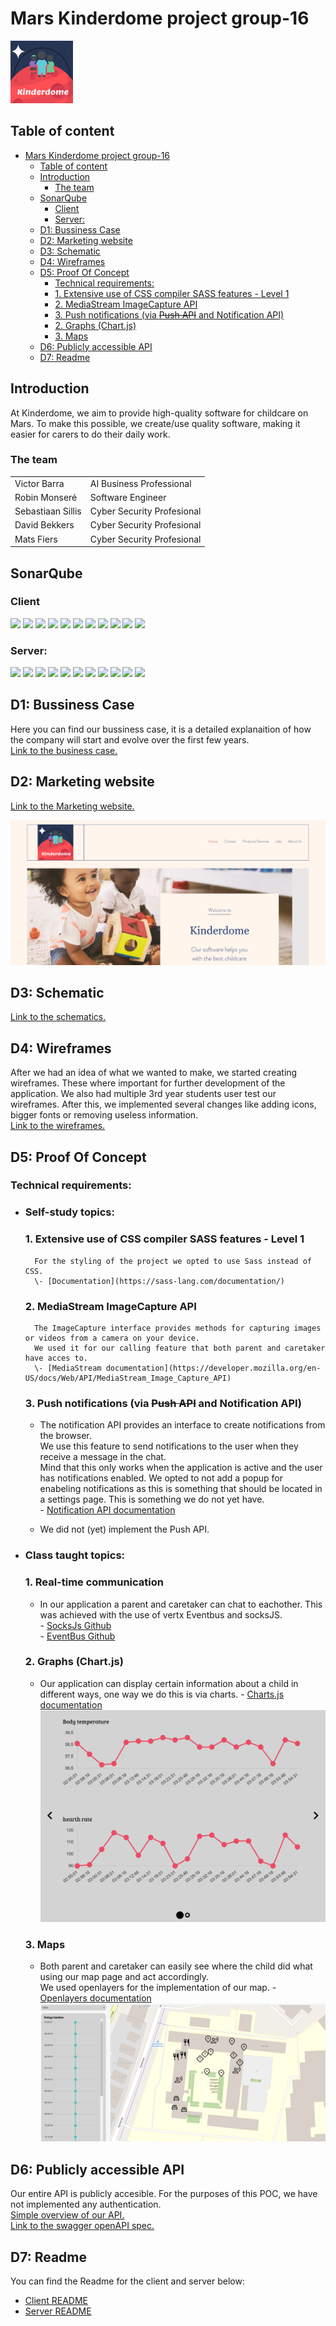 # Mars Kinderdome project group-16
![Logo](./README-Images/Kinderdome.PNG)  

## Table of content
- [Mars Kinderdome project group-16](#mars-kinderdome-project-group-16)
	- [Table of content](#table-of-content)
	- [Introduction](#introduction)
		- [The team](#the-team)
	- [SonarQube](#sonarqube)
		- [Client](#client)
		- [Server:](#server)
	- [D1: Bussiness Case](#d1-bussiness-case)
	- [D2: Marketing website](#d2-marketing-website)
	- [D3: Schematic](#d3-schematic)
	- [D4: Wireframes](#d4-wireframes)
	- [D5: Proof Of Concept](#d5-proof-of-concept)
		- [Technical requirements:](#technical-requirements)
		- [1. Extensive use of CSS compiler SASS features - Level 1](#1-extensive-use-of-css-compiler-sass-features---level-1)
		- [2. MediaStream ImageCapture API](#2-mediastream-imagecapture-api)
		- [3. Push notifications (via ~~Push API~~ and Notification API)](#3-push-notifications-via-push-api-and-notification-api)
		- [2. Graphs (Chart.js)](#2-graphs-chartjs)
		- [3. Maps](#3-maps)
	- [D6: Publicly accessible API](#d6-publicly-accessible-api)
	- [D7: Readme](#d7-readme)
## Introduction
At Kinderdome, we aim to provide high-quality software for childcare on Mars. To make this possible, we create/use quality software, making it easier for carers to do their daily work.
### The team
|||
|:--|:--|
|Victor Barra|AI Business Professional|
|Robin Monseré|Software Engineer|
|Sebastiaan Sillis|Cyber Security Profesional|
|David Bekkers|Cyber Security Profesional|
|Mats Fiers|Cyber Security Profesional|
## SonarQube
### Client

![](https://sonar.ti.howest.be/badges/project_badges/measure?project=2022.project-ii%3Amars-client-16&metric=bugs)
![](https://sonar.ti.howest.be/badges/project_badges/measure?project=2022.project-ii%3Amars-client-16&metric=code_smells)
![](https://sonar.ti.howest.be/badges/project_badges/measure?project=2022.project-ii%3Amars-client-16&metric=sqale_index)
![](https://sonar.ti.howest.be/badges/project_badges/measure?project=2022.project-ii%3Amars-client-16&metric=vulnerabilities)
![](https://sonar.ti.howest.be/badges/project_badges/measure?project=2022.project-ii%3Amars-client-16&metric=security_rating)
![](https://sonar.ti.howest.be/badges/project_badges/measure?project=2022.project-ii%3Amars-client-16&metric=coverage)
![](https://sonar.ti.howest.be/badges/project_badges/measure?project=2022.project-ii%3Amars-client-16&metric=duplicated_lines_density)
![](https://sonar.ti.howest.be/badges/project_badges/measure?project=2022.project-ii%3Amars-client-16&metric=ncloc)
![](https://sonar.ti.howest.be/badges/project_badges/measure?project=2022.project-ii%3Amars-client-16&metric=sqale_rating)
![](https://sonar.ti.howest.be/badges/project_badges/measure?project=2022.project-ii%3Amars-client-16&metric=alert_status)
![](https://sonar.ti.howest.be/badges/project_badges/measure?project=2022.project-ii%3Amars-client-16&metric=reliability_rating)

### Server:
![](https://sonar.ti.howest.be/badges/project_badges/measure?project=2022.project-ii%3Amars-server-16&metric=bugs)
![](https://sonar.ti.howest.be/badges/project_badges/measure?project=2022.project-ii%3Amars-server-16&metric=code_smells)
![](https://sonar.ti.howest.be/badges/project_badges/measure?project=2022.project-ii%3Amars-server-16&metric=sqale_index)
![](https://sonar.ti.howest.be/badges/project_badges/measure?project=2022.project-ii%3Amars-server-16&metric=vulnerabilities)
![](https://sonar.ti.howest.be/badges/project_badges/measure?project=2022.project-ii%3Amars-server-16&metric=security_rating)
![](https://sonar.ti.howest.be/badges/project_badges/measure?project=2022.project-ii%3Amars-server-16&metric=coverage)
![](https://sonar.ti.howest.be/badges/project_badges/measure?project=2022.project-ii%3Amars-server-16&metric=duplicated_lines_density)
![](https://sonar.ti.howest.be/badges/project_badges/measure?project=2022.project-ii%3Amars-server-16&metric=ncloc)
![](https://sonar.ti.howest.be/badges/project_badges/measure?project=2022.project-ii%3Amars-server-16&metric=sqale_rating)
![](https://sonar.ti.howest.be/badges/project_badges/measure?project=2022.project-ii%3Amars-server-16&metric=alert_status)
![](https://sonar.ti.howest.be/badges/project_badges/measure?project=2022.project-ii%3Amars-server-16&metric=reliability_rating)


## D1: Bussiness Case
Here you can find our bussiness case, it is a detailed explanaition of how the company will start and evolve over the first few years.   
[Link to the business case.](https://docs.google.com/document/d/1hpRvdymAuW0BH_3Pw7uPG_IBMY9em1w0J-xlI-8oSQE/edit?usp=sharing)
## D2: Marketing website
[Link to the Marketing website.](https://matsfiers.wixsite.com/kinderdome)

![Landing page Marketing Website.](./README-Images/Wix-Website.png)
## D3: Schematic

[Link to the schematics.](https://git.ti.howest.be/TI/2022-2023/s3/analysis-and-development-project/projects/group-16/documentation/-/wikis/Schematics)

## D4: Wireframes
After we had an idea of what we wanted to make, we started creating wireframes. These where important for further development of the application. We also had multiple 3rd year students user test our wireframes. After this, we implemented several changes like adding icons, bigger fonts or removing useless information.   
[Link to the wireframes.](https://www.figma.com/proto/L0Ve3yJilhLARZKamwhAfM/Wireframes-after-feedback?node-id=68%3A35&scaling=scale-down&page-id=0%3A1&starting-point-node-id=68%3A35&show-proto-sidebar=1)
## D5: Proof Of Concept
### Technical requirements:
- ### Self-study topics:
   ### 1. Extensive use of CSS compiler SASS features - Level 1  
		For the styling of the project we opted to use Sass instead of CSS.  
		\- [Documentation](https://sass-lang.com/documentation/)

   ### 2. MediaStream ImageCapture API  
		The ImageCapture interface provides methods for capturing images or videos from a camera on your device.  
		We used it for our calling feature that both parent and caretaker have acces to.  
		\- [MediaStream documentation](https://developer.mozilla.org/en-US/docs/Web/API/MediaStream_Image_Capture_API)  

   ### 3. Push notifications (via ~~Push API~~ and Notification API)  
    - The notification API provides an interface to create notifications from the browser.  
   	We use this feature to send notifications to the user when they receive a message in the chat.  
   	Mind that this only works when the application is active and the user has notifications enabled. We opted to not add a popup for enabeling notifications as this is something that should be located in a settings page. This is something we do not yet have.  
	\- [Notification API documentation](https://developer.mozilla.org/en-US/docs/Web/API/Notification)

    - We did not (yet) implement the Push API.

- ### Class taught topics:
	### 1. Real-time communication
	- In our application a parent and caretaker can chat to eachother. This was achieved with the use of vertx Eventbus and socksJS.     
	\- [SocksJs Github](https://github.com/sockjs/sockjs-client?utm_source=cdnjs&utm_medium=cdnjs_link&utm_campaign=cdnjs_library)  
	\- [EventBus Github](https://github.com/bcerati/js-event-bus)  

	
   ### 2. Graphs (Chart.js)
	- Our application can display certain information about a child in different ways, one way we do this is via charts. 
	\- [Charts.js documentation](https://www.chartjs.org/)  
	![Charts example](./README-Images/charts.png)  


   ### 3. Maps 
	- Both parent and caretaker can easily see where the child did what using our map page and act accordingly.  
    We used openlayers for the implementation of our map. 
	\- [Openlayers documentation](https://openlayers.org/)  
	![Map example](./README-Images/maps.png)



## D6: Publicly accessible API
Our entire API is publicly accesible. For the purposes of this POC, we have not implemented any authentication.  
[Simple overview of our API.](https://git.ti.howest.be/TI/2022-2023/s3/analysis-and-development-project/projects/group-16/documentation/-/wikis/Open-Api)  
[Link to the swagger openAPI spec.](https://project-ii.ti.howest.be/monitor/swagger-ui/?url=https://project-ii.ti.howest.be/monitor/apis/group-16)


## D7: Readme
You can find the Readme for the client and server below:

*  [Client README](https://git.ti.howest.be/TI/2022-2023/s3/analysis-and-development-project/projects/group-16/client/-/blob/main/README.md)
* [Server README](https://git.ti.howest.be/TI/2022-2023/s3/analysis-and-development-project/projects/group-16/server/-/blob/main/readme.md)



